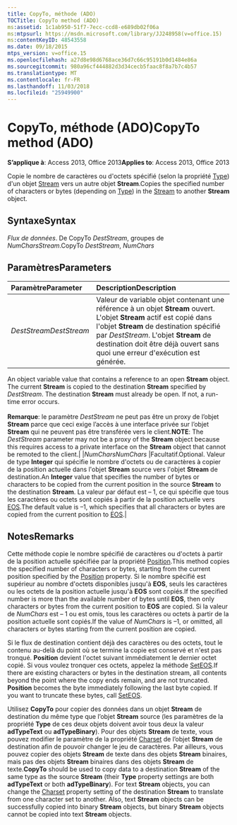 ```yaml
---
title: CopyTo, méthode (ADO)
TOCTitle: CopyTo method (ADO)
ms:assetid: 1c1ab950-51f7-7ecc-ccd8-e689db02f06a
ms:mtpsurl: https://msdn.microsoft.com/library/JJ248958(v=office.15)
ms:contentKeyID: 48543558
ms.date: 09/18/2015
mtps_version: v=office.15
ms.openlocfilehash: a27d8e98d6768ace36d7c66c95191b0d1484e86a
ms.sourcegitcommit: 980a96cf444882d3d34cecb5faac8f8a7b7c4b57
ms.translationtype: MT
ms.contentlocale: fr-FR
ms.lasthandoff: 11/03/2018
ms.locfileid: "25949900"
---
```

# <a name="copyto-method-ado"></a><span data-ttu-id="5b74a-102">CopyTo, méthode (ADO)</span><span class="sxs-lookup"><span data-stu-id="5b74a-102">CopyTo method (ADO)</span></span>

<span data-ttu-id="5b74a-103">**S’applique à**: Access 2013, Office 2013</span><span class="sxs-lookup"><span data-stu-id="5b74a-103">**Applies to**: Access 2013, Office 2013</span></span>

<span data-ttu-id="5b74a-104">Copie le nombre de caractères ou d'octets spécifié (selon la propriété [Type](type-property-ado-stream.md)) d'un objet [Stream](stream-object-ado.md) vers un autre objet **Stream**.</span><span class="sxs-lookup"><span data-stu-id="5b74a-104">Copies the specified number of characters or bytes (depending on [Type](type-property-ado-stream.md)) in the [Stream](stream-object-ado.md) to another **Stream** object.</span></span>

## <a name="syntax"></a><span data-ttu-id="5b74a-105">Syntaxe</span><span class="sxs-lookup"><span data-stu-id="5b74a-105">Syntax</span></span>

<span data-ttu-id="5b74a-106">*Flux de données*. De CopyTo *DestStream*, groupes de *NumChars*</span><span class="sxs-lookup"><span data-stu-id="5b74a-106">*Stream*.CopyTo *DestStream*, *NumChars*</span></span>

## <a name="parameters"></a><span data-ttu-id="5b74a-107">Paramètres</span><span class="sxs-lookup"><span data-stu-id="5b74a-107">Parameters</span></span>

|<span data-ttu-id="5b74a-108">Paramètre</span><span class="sxs-lookup"><span data-stu-id="5b74a-108">Parameter</span></span>|<span data-ttu-id="5b74a-109">Description</span><span class="sxs-lookup"><span data-stu-id="5b74a-109">Description</span></span>|
|:--------|:----------|
|<span data-ttu-id="5b74a-110">*DestStream*</span><span class="sxs-lookup"><span data-stu-id="5b74a-110">*DestStream*</span></span> |<span data-ttu-id="5b74a-p101">Valeur de variable objet contenant une référence à un objet **Stream** ouvert. L'objet **Stream** actif est copié dans l'objet **Stream** de destination spécifié par *DestStream*. L'objet **Stream** de destination doit être déjà ouvert sans quoi une erreur d'exécution est générée.

</span><span class="sxs-lookup"><span data-stu-id="5b74a-p101">An object variable value that contains a reference to an open **Stream** object. The current **Stream** is copied to the destination **Stream** specified by *DestStream*. The destination **Stream** must already be open. If not, a run-time error occurs.</span></span><br/><br/><span data-ttu-id="5b74a-115">**Remarque**: le paramètre *DestStream* ne peut pas être un proxy de l’objet **Stream** parce que ceci exige l’accès à une interface privée sur l’objet **Stream** qui ne peuvent pas être transférée vers le client.</span><span class="sxs-lookup"><span data-stu-id="5b74a-115">**NOTE**: The *DestStream* parameter may not be a proxy of the **Stream** object because this requires access to a private interface on the **Stream** object that cannot be remoted to the client.</span></span>|
|<span data-ttu-id="5b74a-116">*NumChars*</span><span class="sxs-lookup"><span data-stu-id="5b74a-116">*NumChars*</span></span> |<span data-ttu-id="5b74a-117">Facultatif.</span><span class="sxs-lookup"><span data-stu-id="5b74a-117">Optional.</span></span> <span data-ttu-id="5b74a-118">Valeur de type **Integer** qui spécifie le nombre d'octets ou de caractères à copier de la position actuelle dans l'objet **Stream** source vers l'objet **Stream** de destination.</span><span class="sxs-lookup"><span data-stu-id="5b74a-118">An **Integer** value that specifies the number of bytes or characters to be copied from the current position in the source **Stream** to the destination **Stream**.</span></span> <span data-ttu-id="5b74a-119">La valeur par défaut est – 1, ce qui spécifie que tous les caractères ou octets sont copiés à partir de la position actuelle vers [EOS](eos-property-ado.md).</span><span class="sxs-lookup"><span data-stu-id="5b74a-119">The default value is –1, which specifies that all characters or bytes are copied from the current position to [EOS](eos-property-ado.md).</span></span>|

## <a name="remarks"></a><span data-ttu-id="5b74a-120">Notes</span><span class="sxs-lookup"><span data-stu-id="5b74a-120">Remarks</span></span>

<span data-ttu-id="5b74a-121">Cette méthode copie le nombre spécifié de caractères ou d'octets à partir de la position actuelle spécifiée par la propriété [Position](position-property-ado.md).</span><span class="sxs-lookup"><span data-stu-id="5b74a-121">This method copies the specified number of characters or bytes, starting from the current position specified by the [Position](position-property-ado.md) property.</span></span> <span data-ttu-id="5b74a-122">Si le nombre spécifié est supérieur au nombre d'octets disponibles jusqu'à **EOS**, seuls les caractères ou les octets de la position actuelle jusqu'à **EOS** sont copiés.</span><span class="sxs-lookup"><span data-stu-id="5b74a-122">If the specified number is more than the available number of bytes until **EOS**, then only characters or bytes from the current position to **EOS** are copied.</span></span> <span data-ttu-id="5b74a-123">Si la valeur de *NumChars* est – 1 ou est omis, tous les caractères ou octets à partir de la position actuelle sont copiés.</span><span class="sxs-lookup"><span data-stu-id="5b74a-123">If the value of *NumChars* is –1, or omitted, all characters or bytes starting from the current position are copied.</span></span>

<span data-ttu-id="5b74a-p104">Si le flux de destination contient déjà des caractères ou des octets, tout le contenu au-delà du point où se termine la copie est conservé et n'est pas tronqué. **Position** devient l'octet suivant immédiatement le dernier octet copié. Si vous voulez tronquer ces octets, appelez la méthode [SetEOS](seteos-method-ado.md).</span><span class="sxs-lookup"><span data-stu-id="5b74a-p104">If there are existing characters or bytes in the destination stream, all contents beyond the point where the copy ends remain, and are not truncated. **Position** becomes the byte immediately following the last byte copied. If you want to truncate these bytes, call [SetEOS](seteos-method-ado.md).</span></span>

<span data-ttu-id="5b74a-p105">Utilisez **CopyTo** pour copier des données dans un objet **Stream** de destination du même type que l’objet **Stream** source (les paramètres de la propriété **Type** de ces deux objets doivent avoir tous deux la valeur **adTypeText** ou **adTypeBinary**). Pour des objets **Stream** de texte, vous pouvez modifier le paramètre de la propriété [Charset](charset-property-ado.md) de l’objet **Stream** de destination afin de pouvoir changer le jeu de caractères. Par ailleurs, vous pouvez copier des objets **Stream** de texte dans des objets **Stream** binaires, mais pas des objets **Stream** binaires dans des objets **Stream** de texte.</span><span class="sxs-lookup"><span data-stu-id="5b74a-p105">**CopyTo** should be used to copy data to a destination **Stream** of the same type as the source **Stream** (their **Type** property settings are both **adTypeText** or both **adTypeBinary**). For text **Stream** objects, you can change the [Charset](charset-property-ado.md) property setting of the destination **Stream** to translate from one character set to another. Also, text **Stream** objects can be successfully copied into binary **Stream** objects, but binary **Stream** objects cannot be copied into text **Stream** objects.</span></span>

